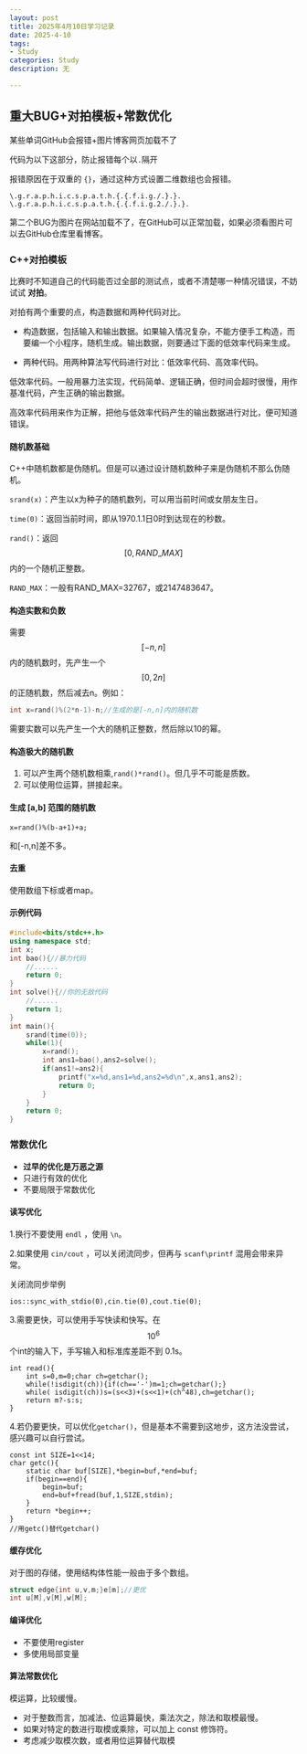 ```yaml
---
layout: post
title: 2025年4月10日学习记录
date: 2025-4-10
tags:
- Study
categories: Study
description: 无

---
```


## 重大BUG+对拍模板+常数优化
某些单词GitHub会报错+图片博客网页加载不了

<!-- more -->

代码为以下这部分，防止报错每个以`.`隔开

报错原因在于双重的 `{}`，通过这种方式设置二维数组也会报错。

```
\.g.r.a.p.h.i.c.s.p.a.t.h.{.{.f.i.g./.}.}.
\.g.r.a.p.h.i.c.s.p.a.t.h.{.{.f.i.g.2./.}.}.
```

第二个BUG为图片在网站加载不了，在GitHub可以正常加载，如果必须看图片可以去GitHub仓库里看博客。

### C++对拍模板

比赛时不知道自己的代码能否过全部的测试点，或者不清楚哪一种情况错误，不妨试试 **对拍**。

对拍有两个重要的点，构造数据和两种代码对比。

- 构造数据，包括输入和输出数据。如果输入情况复杂，不能方便手工构造，而要编一个小程序，随机生成。输出数据，则要通过下面的低效率代码来生成。

- 两种代码。用两种算法写代码进行对比：低效率代码、高效率代码。

低效率代码。一般用暴力法实现，代码简单、逻辑正确，但时间会超时很慢，用作基准代码，产生正确的输出数据。

高效率代码用来作为正解，把他与低效率代码产生的输出数据进行对比，便可知道错误。

#### 随机数基础

C++中随机数都是伪随机。但是可以通过设计随机数种子来是伪随机不那么伪随机。

`srand(x)`：产生以x为种子的随机数列，可以用当前时间或女朋友生日。

`time(0)`：返回当前时间，即从1970.1.1日0时到达现在的秒数。

`rand()`：返回$$[0,RAND\_MAX]$$内的一个随机正整数。

`RAND_MAX`：一般有RAND_MAX=32767，或2147483647。

#### 构造实数和负数

需要$$[-n,n]$$内的随机数时，先产生一个$$[0,2n]$$的正随机数，然后减去n。例如：

```C++
int x=rand()%(2*n-1)-n;//生成的是[-n,n]内的随机数
```

需要实数可以先产生一个大的随机正整数，然后除以10的幂。

#### 构造极大的随机数

1. 可以产生两个随机数相乘,`rand()*rand()`。但几乎不可能是质数。
2. 可以使用位运算，拼接起来。

#### 生成 [a,b] 范围的随机数

```
x=rand()%(b-a+1)+a;
```

和[-n,n]差不多。

#### 去重

使用数组下标或者map。

#### 示例代码

```c++
#include<bits/stdc++.h>
using namespace std;
int x;
int bao(){//暴力代码
	//......
	return 0;
}
int solve(){//你的无敌代码
	//......
	return 1;
}
int main(){
	srand(time(0));
	while(1){
		x=rand();
		int ans1=bao(),ans2=solve();
		if(ans1!=ans2){
			printf("x=%d,ans1=%d,ans2=%d\n",x,ans1,ans2);
			return 0;
		}
	}
	return 0;
}
```

### 常数优化

- **过早的优化是万恶之源**
- 只进行有效的优化
- 不要局限于常数优化

#### 读写优化

1.换行不要使用 `endl` ，使用 `\n`。

2.如果使用 `cin/cout` ，可以关闭流同步，但再与 `scanf\printf` 混用会带来异常。

关闭流同步举例

```
ios::sync_with_stdio(0),cin.tie(0),cout.tie(0);
```

3.需要更快，可以使用手写快读和快写。在 $$10^6$$个int的输入下，手写输入和标准库差距不到 0.1s。

```
int read(){
	int s=0,m=0;char ch=getchar();
	while(!isdigit(ch)){if(ch=='-')m=1;ch=getchar();}
	while( isdigit(ch))s=(s<<3)+(s<<1)+(ch^48),ch=getchar();
	return m?-s:s;
}
```

4.若仍要更快，可以优化`getchar()`，但是基本不需要到这地步，这方法没尝试，感兴趣可以自行尝试。

```
const int SIZE=1<<14;
char getc(){
	static char buf[SIZE],*begin=buf,*end=buf;
	if(begin==end){
		begin=buf;
		end=buf+fread(buf,1,SIZE,stdin);
	}
	return *begin++;
}
//用getc()替代getchar()
```



#### 缓存优化

对于图的存储，使用结构体性能一般由于多个数组。

```c++
struct edge{int u,v,m;}e[m];//更优
int u[M],v[M],w[M];
```

#### 编译优化

- 不要使用register
- 多使用局部变量

#### 算法常数优化

模运算，比较缓慢。

- 对于整数而言，加减法、位运算最快，乘法次之，除法和取模最慢。
- 如果对特定的数进行取模或乘除，可以加上 const 修饰符。
- 考虑减少取模次数，或者用位运算替代取模

